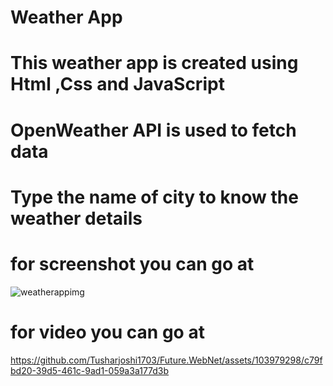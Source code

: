 # Weather App

# This weather app is created using Html ,Css and JavaScript

# OpenWeather API is used to fetch data

# Type the name of city to know the weather details

# for screenshot you can go at
![weatherappimg](https://github.com/Tusharjoshi1703/Future.WebNet/assets/103979298/971da877-c55c-409a-9850-430d2ac9db3b)


# for video you can go at 

https://github.com/Tusharjoshi1703/Future.WebNet/assets/103979298/c79fbd20-39d5-461c-9ad1-059a3a177d3b

